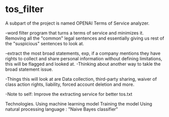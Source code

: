 ﻿# tos_filter
A subpart of the project is named OPENAI Terms of Service analyzer. 

-word filter program that turns a terms of service and minimizes it. Removing all the "common" legal sentences and essentially giving us rest of the "suspicious" sentences to look at. 

-extract the most broad statements, exp, if a company mentions they have rights to collect and share personal information without defining limitations, this will be flagged and looked at.
-Thinking about another way to takle the broad statement issue.

-Things this will look at are Data collection, third-party sharing, waiver of class action rights, liability, forced account deletion and more. 

-Note to self: Improve the extracting service for better tos.txt

Technologies.
Using machine learning model
Training the model
Using natural processing language : "Naive Bayes classifier" 

